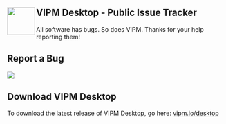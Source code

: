 VIPM Desktop - Public Issue Tracker <img align="left" width="64" height="64" src="https://user-images.githubusercontent.com/381432/151623679-dcbb2566-c54a-4ae7-992e-b23453f9a0f3.png">
----
All software has bugs. So does VIPM. Thanks for your help reporting them!

## Report a Bug
[![](https://user-images.githubusercontent.com/381432/151610088-26adc1da-175d-442a-b528-9046a91e9dee.png)](https://github.com/vipm-io/vipm-desktop-issues/issues/new)

## Download VIPM Desktop
To download the latest release of VIPM Desktop, go here: [vipm.io/desktop](vipm.io/desktop)
